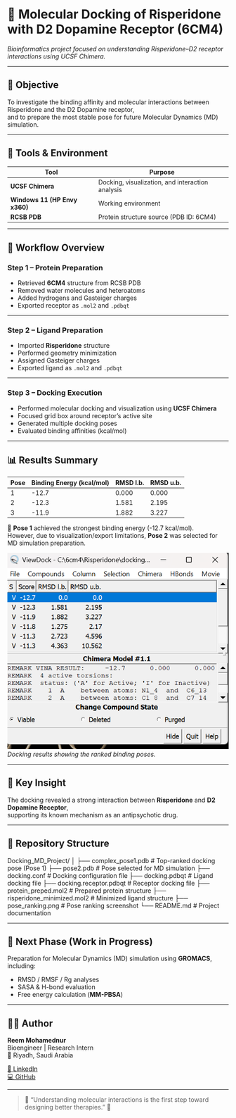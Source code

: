 # 🧬 Molecular Docking of Risperidone with D2 Dopamine Receptor (6CM4)

_Bioinformatics project focused on understanding Risperidone–D2 receptor interactions using UCSF Chimera._

---

## 🎯 Objective  
To investigate the binding affinity and molecular interactions between Risperidone and the D2 Dopamine receptor,  
and to prepare the most stable pose for future Molecular Dynamics (MD) simulation.

---

## 🧰 Tools & Environment

| Tool | Purpose |
|------|----------|
| **UCSF Chimera** | Docking, visualization, and interaction analysis |
| **Windows 11 (HP Envy x360)** | Working environment |
| **RCSB PDB** | Protein structure source (PDB ID: 6CM4) |

---

## 🧪 Workflow Overview  

### **Step 1 – Protein Preparation**
- Retrieved **6CM4** structure from RCSB PDB  
- Removed water molecules and heteroatoms  
- Added hydrogens and Gasteiger charges  
- Exported receptor as `.mol2` and `.pdbqt`  

---

### **Step 2 – Ligand Preparation**
- Imported **Risperidone** structure  
- Performed geometry minimization  
- Assigned Gasteiger charges  
- Exported ligand as `.mol2` and `.pdbqt`  

---

### **Step 3 – Docking Execution**
- Performed molecular docking and visualization using **UCSF Chimera**  
- Focused grid box around receptor’s active site  
- Generated multiple docking poses  
- Evaluated binding affinities (kcal/mol)

---

## 📊 Results Summary

| Pose | Binding Energy (kcal/mol) | RMSD l.b. | RMSD u.b. |
|------|-----------------------------|------------|------------|
| 1 | -12.7 | 0.000 | 0.000 |
| 2 | -12.3 | 1.581 | 2.195 |
| 3 | -11.9 | 1.882 | 3.227 |

🧩 **Pose 1** achieved the strongest binding energy (-12.7 kcal/mol).  
However, due to visualization/export limitations, **Pose 2** was selected for MD simulation preparation.  

![Pose Ranking](pose_ranking.png)  
*Docking results showing the ranked binding poses.*

---

## 🧠 Key Insight  
The docking revealed a strong interaction between **Risperidone** and **D2 Dopamine Receptor**,  
supporting its known mechanism as an antipsychotic drug.  

---

## 📂 Repository Structure  

Docking_MD_Project/
│
├── complex_pose1.pdb # Top-ranked docking pose (Pose 1)
├── pose2.pdb # Pose selected for MD simulation
├── docking.conf # Docking configuration file
├── docking.pdbqt # Ligand docking file
├── docking.receptor.pdbqt # Receptor docking file
├── protein_preped.mol2 # Prepared protein structure
├── risperidone_minimized.mol2 # Minimized ligand structure
├── pose_ranking.png # Pose ranking screenshot
└── README.md # Project documentation

---

## 🚀 Next Phase (Work in Progress)

Preparation for Molecular Dynamics (MD) simulation using **GROMACS**, including:
- RMSD / RMSF / Rg analyses  
- SASA & H-bond evaluation  
- Free energy calculation (**MM-PBSA**)  

---

## 👩‍🔬 Author  

**Reem Mohamednur**  
Bioengineer | Research Intern  
📍 Riyadh, Saudi Arabia  

[🔗 LinkedIn](https://www.linkedin.com/in/reem-mohamednur-924a54244)  
[💻 GitHub](https://github.com/rayoomali99)  

---

> 🌟 “Understanding molecular interactions is the first step toward designing better therapies.” 🌟



